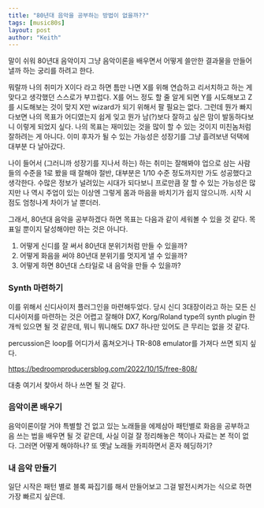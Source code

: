 ```yaml
---
title: "80년대 음악을 공부하는 방법이 없을까??"
tags: [music80s]
layout: post
author: "Keith"
---
```


말이 쉬워 80년대 음악이지 그냥 음악이론을 배우면서 어떻게 쓸만한 결과물을 만들어낼까 하는 궁리를 하려고 한다. 

뭐랄까 나의 취미가 X이다 라고 하면 틈만 나면 X를 위해 연습하고 리서치하고 하는 게 맞다고 생각했던 스스로가 부끄럽다. X를 어느 정도 할 줄 알게 되면 Y를 시도해보고 Z를 시도해보는 것이 맞지 X만 wizard가 되기 위해서 팔 필요는 없다. 그런데 뭔가 빠지다보면 나의 목표가 어디였는지 쉽게 잊고 뭔가 남(?)보다 잘하고 싶은 맘이 발동하다보니 이렇게 되었지 싶다. 나의 목표는 재미있는 것을 많이 할 수 있는 것이지 미친놈처럼 잘하려는 게 아니다. 이미 후자가 될 수 있는 가능성은 성장기를 그냥 흘려보낸 덕택에 대부분 다 날아갔다.

나이 들어서 (그러니까 성장기를 지나서 하는) 하는 취미는 잘해봐야 업으로 삼는 사람들의 수준을 1로 봤을 때 잘해야 절반, 대부분은 1/10 수준 정도까지만 가도 성공했다고 생각한다. 수많은 정보가 널려있는 시대가 되다보니 프로만큼 잘 할 수 있는 가능성은 많지만 나 역시 주업이 있는 이상엔 그렇게 몸과 마음을 바치기가 쉽지 않으니까. 시작 시점도 엄청나게 차이가 날 뿐더러.

그래서, 80년대 음악을 공부하겠다 하면 목표는 다음과 같이 세워볼 수 있을 것 같다. 목표일 뿐이지 달성해야만 하는 것은 아니다.

1. 어떻게 신디를 잘 써서 80년대 분위기처럼 만들 수 있을까?
1. 어떻게 화음을 써야 80년대 분위기를 멋지게 낼 수 있을까?
1. 어떻게 하면 80년대 스타일로 내 음악을 만들 수 있을까?


### Synth 마련하기

이를 위해서 신디사이저 플러그인을 마련해두었다. 당시 신디 3대장이라고 하는 모든 신디사이저를 마련하는 것은 어렵고 잘해야 DX7, Korg/Roland type의 synth plugin 한개씩 있으면 될 것 같은데, 뭐니 뭐니해도 DX7 하나만 있어도 큰 무리는 없을 것 같다.

percussion은 loop를 어디가서 훔쳐오거나 TR-808 emulator를 가져다 쓰면 되지 싶다.

https://bedroomproducersblog.com/2022/10/15/free-808/

대충 여기서 찾아서 하나 쓰면 될 것 같다.

### 음악이론 배우기

음악이론이랄 거야 특별할 건 없고 있는 노래들을 에제삼아 패턴별로 화음을 공부하고 음 쓰는 법을 배우면 될 것 같은데, 사실 이걸 잘 정리해놓은 책이나 자료는 본 적이 없다. 그러면 어떻게 해야하나? 또 옛날 노래들 카피하면서 혼자 헤딩하기?

### 내 음악 만들기

일단 시작은 패턴 별로 블록 짜집기를 해서 만들어보고 그걸 발전시켜가는 식으로 하면 가장 빠르지 싶은데. 

